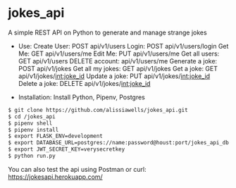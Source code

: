 # jokes_api
A simple REST API on Python to generate and manage strange jokes
* Use:
Create User: POST api/v1/users
Login: POST api/v1/users/login
Get Me: GET api/v1/users/me 
Edit Me: PUT api/v1/users/me
Get all users: GET api/v1/users 
DELETE account: api/v1/users/me 
Generate a joke: POST api/v1/jokes 
Get all my jokes: GET api/v1/jokes 
Get a joke: GET api/v1/jokes/<int:joke_id> 
Update a joke: PUT api/v1/jokes/<int:joke_id> 
Delete a joke: DELETE api/v1/jokes/<int:joke_id>

* Installation:
Install Python, Pipenv, Postgres
```sh
$ git clone https://github.com/alissiawells/jokes_api.git
$ cd /jokes_api
$ pipenv shell
$ pipenv install
$ export FLASK_ENV=development
$ export DATABASE_URL=postgres://name:password@houst:port/jokes_api_db
$ export JWT_SECRET_KEY=verysecretkey
$ python run.py
```

You can also test the api using Postman or curl: https://jokesapi.herokuapp.com/
